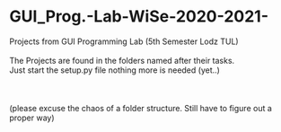 # GUI_Prog.-Lab-WiSe-2020-2021-
Projects from GUI Programming Lab (5th Semester Lodz TUL) <br>
<br>
The Projects are found in the folders named after their tasks.<br>
Just start the setup.py file nothing more is needed (yet..)<br>
<br>
<br>
<br>
(please excuse the chaos of a folder structure. Still have to figure out a proper way)
